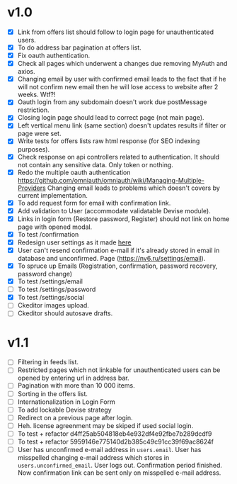 # v1.0

* [x] Link from offers list should follow to login page for unauthenticated users.
* [x] To do address bar pagination at offers list.
* [x] Fix oauth authentication.
* [x] Check all pages which underwent a changes due removing MyAuth and axios.
* [x] Changing email by user with confirmed email leads to the fact that if he will not confirm new email then he will lose access to website after 2 weeks. Wtf?!
* [x] Oauth login from any subdomain doesn't work due postMessage restriction.
* [x] Closing login page should lead to correct page (not main page).
* [x] Left vertical menu link (same section) doesn't updates results if filter or page were set.
* [x] Write tests for offers lists raw html response (for SEO indexing purposes).
* [x] Check response on api controllers related to authentication. It should not contain any sensitive data. Only token or nothing.
* [x] Redo the multiple oauth authentication https://github.com/omniauth/omniauth/wiki/Managing-Multiple-Providers Changing email leads to problems which doesn't covers by current implementation.
* [x] To add request form for email with confirmation link.
* [x] Add validation to User (accommodate validatable Devise module).
* [x] Links in login form (Restore password, Register) should not link on home page with opened modal.
* [x] To test /confirmation
* [x] Redesign user settings as it made [here](https://preview.pro.ant.design/account/settings/base)
* [x] User can't resend confirmation e-mail if it's already stored in email in database and unconfirmed. Page (https://nv6.ru/settings/email).
* [x] To spruce up Emails (Registration, confirmation, password recovery, password change)
* [x] To test /settings/email
* [ ] To test /settings/password
* [x] To test /settings/social
* [ ] Ckeditor images upload.
* [ ] Ckeditor should autosave drafts.

# v1.1

* [ ] Filtering in feeds list.
* [ ] Restricted pages which not linkable for unauthenticated users can be opened by entering url in address bar.
* [ ] Pagination with more than 10 000 items.
* [ ] Sorting in the offers list.
* [ ] Internationalization in Login Form
* [ ] To add lockable Devise strategy
* [ ] Redirect on a previous page after login.
* [ ] Heh. license agreenment may be skiped if used social login.
* [ ] To test + refactor d4ff25ab504818eb4e932df4e92fbe7b289dcdf9
* [ ] To test + refactor 5959146e775140d2b385c49c91cc39f69ac8624f
* [ ] User has unconfirmed e-mail address in `users.email`. User has misspelled changing e-mail address which stores in `users.unconfirmed_email`. User logs out. Confirmation period finished. Now confirmation link can be sent only on misspelled e-mail address.